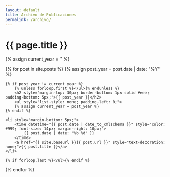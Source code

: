 ```yaml
---
layout: default
title: Archivo de Publicaciones
permalink: /archivo/
---
```


<div class="archive-header">
    <h1 class="page-title">{{ page.title }}</h1>
</div>

{% assign current_year = '' %}

{% for post in site.posts %}
    {% assign post_year = post.date | date: "%Y" %}
    
    {% if post_year != current_year %}
        {% unless forloop.first %}</ul>{% endunless %}
        <h2 style="margin-top: 30px; border-bottom: 1px solid #eee; padding-bottom: 5px;">{{ post_year }}</h2>
        <ul style="list-style: none; padding-left: 0;">
        {% assign current_year = post_year %}
    {% endif %}

    <li style="margin-bottom: 5px;">
        <time datetime="{{ post.date | date_to_xmlschema }}" style="color: #999; font-size: 14px; margin-right: 10px;">
            {{ post.date | date: "%b %d" }}
        </time>
        <a href="{{ site.baseurl }}{{ post.url }}" style="text-decoration: none;">{{ post.title }}</a>
    </li>
    
    {% if forloop.last %}</ul>{% endif %}
{% endfor %}